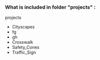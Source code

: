 ### What is included in folder "projects" :
projects
  - Cityscapes
  -   fg
  -   gh
  - Crosswalk
  - Safety_Cones
  - Traffic_Sign
